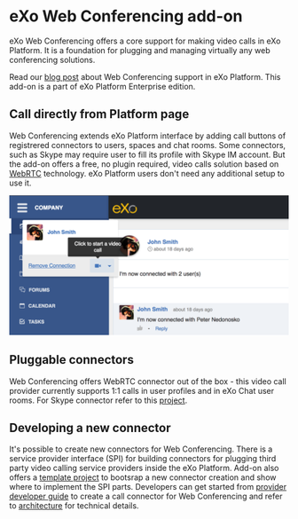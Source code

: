 # eXo Web Conferencing add-on

eXo Web Conferencing offers a core support for making video calls in eXo Platform. It is a foundation for plugging and managing virtually any web conferencing solutions. 

Read our [blog post](https://www.exoplatform.com/blog/2018/01/23/platform-5-0-sneak-peek-web-conferencing-exo-platform) about Web Conferencing support in eXo Platform. This add-on is a part of eXo Platform Enterprise edition.

## Call directly from Platform page

Web Conferencing extends eXo Platform interface by adding call buttons of registrered connectors to users, spaces and chat rooms. Some connectors, such as Skype may require user to fill its profile with Skype IM account. But the add-on offers a free, no plugin required, video calls solution based on [WebRTC](https://en.wikipedia.org/wiki/WebRTC) technology. eXo Platform users don't need any additional setup to use it. 

![Call button in user popover](/documentation/images/callButton.png)

## Pluggable connectors

Web Conferencing offers WebRTC connector out of the box - this video call provider currently supports 1:1 calls in user profiles and in eXo Chat user rooms. 
For Skype connector refer to this [project](https://github.com/exo-addons/skype). 

## Developing a new connector

It's possible to create new connectors for Web Conferencing. There is a service provider interface (SPI) for building connectors for plugging third party video calling service providers inside the eXo Platform. Add-on also offers a [template project](/template) to bootsrap a new connector creation and show where to implement the SPI parts.
Developers can get started from [provider developer guide](/documentation/PROVIDER_GUIDE.md) to create a call connector for Web Conferencing and refer to [architecture](/documentation/ARCHITECTURE.md) for technical details. 
